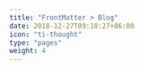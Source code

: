 ```yaml
---
title: "FrontMatter > Blog"
date: 2018-12-27T09:10:27+06:00
icon: "ti-thought"
type: "pages"
weight: 4
---
```


